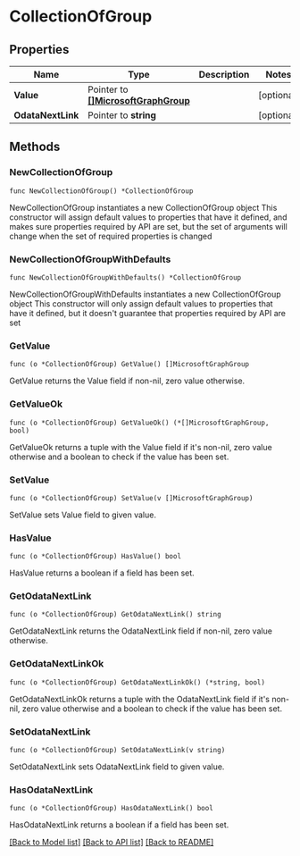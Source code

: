 # CollectionOfGroup

## Properties

Name | Type | Description | Notes
------------ | ------------- | ------------- | -------------
**Value** | Pointer to [**[]MicrosoftGraphGroup**](MicrosoftGraphGroup.md) |  | [optional] 
**OdataNextLink** | Pointer to **string** |  | [optional] 

## Methods

### NewCollectionOfGroup

`func NewCollectionOfGroup() *CollectionOfGroup`

NewCollectionOfGroup instantiates a new CollectionOfGroup object
This constructor will assign default values to properties that have it defined,
and makes sure properties required by API are set, but the set of arguments
will change when the set of required properties is changed

### NewCollectionOfGroupWithDefaults

`func NewCollectionOfGroupWithDefaults() *CollectionOfGroup`

NewCollectionOfGroupWithDefaults instantiates a new CollectionOfGroup object
This constructor will only assign default values to properties that have it defined,
but it doesn't guarantee that properties required by API are set

### GetValue

`func (o *CollectionOfGroup) GetValue() []MicrosoftGraphGroup`

GetValue returns the Value field if non-nil, zero value otherwise.

### GetValueOk

`func (o *CollectionOfGroup) GetValueOk() (*[]MicrosoftGraphGroup, bool)`

GetValueOk returns a tuple with the Value field if it's non-nil, zero value otherwise
and a boolean to check if the value has been set.

### SetValue

`func (o *CollectionOfGroup) SetValue(v []MicrosoftGraphGroup)`

SetValue sets Value field to given value.

### HasValue

`func (o *CollectionOfGroup) HasValue() bool`

HasValue returns a boolean if a field has been set.

### GetOdataNextLink

`func (o *CollectionOfGroup) GetOdataNextLink() string`

GetOdataNextLink returns the OdataNextLink field if non-nil, zero value otherwise.

### GetOdataNextLinkOk

`func (o *CollectionOfGroup) GetOdataNextLinkOk() (*string, bool)`

GetOdataNextLinkOk returns a tuple with the OdataNextLink field if it's non-nil, zero value otherwise
and a boolean to check if the value has been set.

### SetOdataNextLink

`func (o *CollectionOfGroup) SetOdataNextLink(v string)`

SetOdataNextLink sets OdataNextLink field to given value.

### HasOdataNextLink

`func (o *CollectionOfGroup) HasOdataNextLink() bool`

HasOdataNextLink returns a boolean if a field has been set.


[[Back to Model list]](../README.md#documentation-for-models) [[Back to API list]](../README.md#documentation-for-api-endpoints) [[Back to README]](../README.md)


